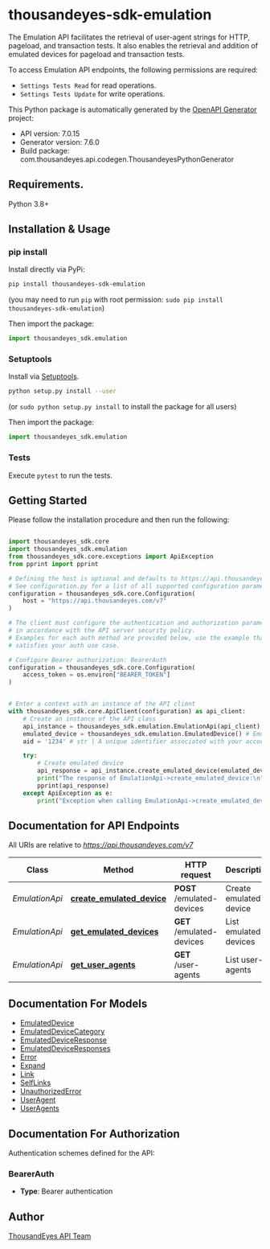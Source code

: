 # thousandeyes-sdk-emulation
The Emulation API facilitates the retrieval of user-agent strings for HTTP, pageload, and transaction tests. It also enables the retrieval and addition of emulated devices for pageload and transaction tests.

To access Emulation API endpoints, the following permissions are required:

* `Settings Tests Read` for read operations.
* `Settings Tests Update` for write operations.


This Python package is automatically generated by the [OpenAPI Generator](https://openapi-generator.tech) project:

- API version: 7.0.15
- Generator version: 7.6.0
- Build package: com.thousandeyes.api.codegen.ThousandeyesPythonGenerator

## Requirements.

Python 3.8+

## Installation & Usage
### pip install

Install directly via PyPi:

```sh
pip install thousandeyes-sdk-emulation
```
(you may need to run `pip` with root permission: `sudo pip install thousandeyes-sdk-emulation`)

Then import the package:
```python
import thousandeyes_sdk.emulation
```

### Setuptools

Install via [Setuptools](http://pypi.python.org/pypi/setuptools).

```sh
python setup.py install --user
```
(or `sudo python setup.py install` to install the package for all users)

Then import the package:
```python
import thousandeyes_sdk.emulation
```

### Tests

Execute `pytest` to run the tests.

## Getting Started

Please follow the installation procedure and then run the following:

```python

import thousandeyes_sdk.core
import thousandeyes_sdk.emulation
from thousandeyes_sdk.core.exceptions import ApiException
from pprint import pprint

# Defining the host is optional and defaults to https://api.thousandeyes.com/v7
# See configuration.py for a list of all supported configuration parameters.
configuration = thousandeyes_sdk.core.Configuration(
    host = "https://api.thousandeyes.com/v7"
)

# The client must configure the authentication and authorization parameters
# in accordance with the API server security policy.
# Examples for each auth method are provided below, use the example that
# satisfies your auth use case.

# Configure Bearer authorization: BearerAuth
configuration = thousandeyes_sdk.core.Configuration(
    access_token = os.environ["BEARER_TOKEN"]
)


# Enter a context with an instance of the API client
with thousandeyes_sdk.core.ApiClient(configuration) as api_client:
    # Create an instance of the API class
    api_instance = thousandeyes_sdk.emulation.EmulationApi(api_client)
    emulated_device = thousandeyes_sdk.emulation.EmulatedDevice() # EmulatedDevice | 
    aid = '1234' # str | A unique identifier associated with your account group. You can retrieve your `AccountGroupId` from the `/account-groups` endpoint. Note that you must be assigned to the target account group. Specifying this parameter without being assigned to the target account group will result in an error response. (optional)

    try:
        # Create emulated device
        api_response = api_instance.create_emulated_device(emulated_device, aid=aid)
        print("The response of EmulationApi->create_emulated_device:\n")
        pprint(api_response)
    except ApiException as e:
        print("Exception when calling EmulationApi->create_emulated_device: %s\n" % e)

```

## Documentation for API Endpoints

All URIs are relative to *https://api.thousandeyes.com/v7*

Class | Method | HTTP request | Description
------------ | ------------- | ------------- | -------------
*EmulationApi* | [**create_emulated_device**](https://github.com/thousandeyes/thousandeyes-sdk-python//tree/main/thousandeyes-sdk-emulation/docs/EmulationApi.md#create_emulated_device) | **POST** /emulated-devices | Create emulated device
*EmulationApi* | [**get_emulated_devices**](https://github.com/thousandeyes/thousandeyes-sdk-python//tree/main/thousandeyes-sdk-emulation/docs/EmulationApi.md#get_emulated_devices) | **GET** /emulated-devices | List emulated devices
*EmulationApi* | [**get_user_agents**](https://github.com/thousandeyes/thousandeyes-sdk-python//tree/main/thousandeyes-sdk-emulation/docs/EmulationApi.md#get_user_agents) | **GET** /user-agents | List user-agents


## Documentation For Models

 - [EmulatedDevice](https://github.com/thousandeyes/thousandeyes-sdk-python//tree/main/thousandeyes-sdk-emulation/docs/EmulatedDevice.md)
 - [EmulatedDeviceCategory](https://github.com/thousandeyes/thousandeyes-sdk-python//tree/main/thousandeyes-sdk-emulation/docs/EmulatedDeviceCategory.md)
 - [EmulatedDeviceResponse](https://github.com/thousandeyes/thousandeyes-sdk-python//tree/main/thousandeyes-sdk-emulation/docs/EmulatedDeviceResponse.md)
 - [EmulatedDeviceResponses](https://github.com/thousandeyes/thousandeyes-sdk-python//tree/main/thousandeyes-sdk-emulation/docs/EmulatedDeviceResponses.md)
 - [Error](https://github.com/thousandeyes/thousandeyes-sdk-python//tree/main/thousandeyes-sdk-emulation/docs/Error.md)
 - [Expand](https://github.com/thousandeyes/thousandeyes-sdk-python//tree/main/thousandeyes-sdk-emulation/docs/Expand.md)
 - [Link](https://github.com/thousandeyes/thousandeyes-sdk-python//tree/main/thousandeyes-sdk-emulation/docs/Link.md)
 - [SelfLinks](https://github.com/thousandeyes/thousandeyes-sdk-python//tree/main/thousandeyes-sdk-emulation/docs/SelfLinks.md)
 - [UnauthorizedError](https://github.com/thousandeyes/thousandeyes-sdk-python//tree/main/thousandeyes-sdk-emulation/docs/UnauthorizedError.md)
 - [UserAgent](https://github.com/thousandeyes/thousandeyes-sdk-python//tree/main/thousandeyes-sdk-emulation/docs/UserAgent.md)
 - [UserAgents](https://github.com/thousandeyes/thousandeyes-sdk-python//tree/main/thousandeyes-sdk-emulation/docs/UserAgents.md)


<a id="documentation-for-authorization"></a>
## Documentation For Authorization


Authentication schemes defined for the API:
<a id="BearerAuth"></a>
### BearerAuth

- **Type**: Bearer authentication


## Author

<a href="mailto:api-team@thousandeyes.com">ThousandEyes API Team </a>



